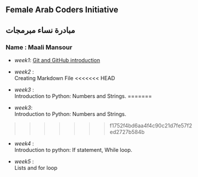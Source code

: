 ## Female Arab Coders Initiative
## مبادرة نساء مبرمجات
### Name : Maali Mansour
* _week1_: [Git and GitHub introduction](https://github.com/mansourmaali/udemy-git)

* _week2_ :    
Creating Markdown File
<<<<<<< HEAD
* _week3_ :    
Introduction to Python: Numbers and Strings.
=======

* _week3_:    
Introduction to Python: Numbers and Strings.

>>>>>>> f1752f4bd6aa4f4c90c21d7fe57f2ed2727b584b
* _week4_ :    
Introduction to python: If statement, While loop.

* _week5_ :    
    Lists and for loop
